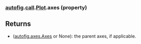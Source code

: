 ### [autofig](autofig.md).[call](autofig.call.md).[Plot](autofig.call.Plot.md).axes (property)




Returns
--------
* ([autofig.axes.Axes](autofig.axes.Axes.md) or None): the parent axes, if applicable.

